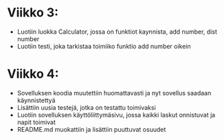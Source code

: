 # Viikko 3:
- Luotiin luokka Calculator, jossa on funktiot kaynnista, add number, dist number
- Luotiin testi, joka tarkistaa toimiiko funktio add number oikein

# Viikko 4:
- Sovelluksen koodia muutettiin huomattavasti ja nyt sovellus saadaan käynnistettyä
- Lisättiin uusia testejä, jotka on testattu toimivaksi
- Luotiin sovelluksen käyttöliittymäsivu, jossa  kaikki laskut onnistuvat ja napit toimivat
- README.md muokattiin ja lisättiin puuttuvat osuudet
